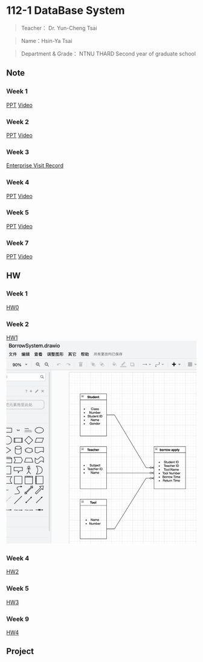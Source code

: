 112-1 DataBase System
=============


>Teacher： Dr. Yun-Cheng Tsai 

>Name：Hsin-Ya Tsai

>Department & Grade： NTNU THARD Second year of graduate school

Note
-------------
### Ｗeek 1
[PPT](https://docs.google.com/presentation/d/1CP0D92DA8Ae8oyIKSquqUuTUpVqwLGT-14T32l9pf5U/edit#slide=id.g2410febba22_0_9)
[Video](https://www.youtube.com/watch?v=idhUbF1req4)
### Ｗeek 2
[PPT](https://docs.google.com/presentation/d/1amn8pDX2Wx4N6ZjzhCGoQFJH4DqaRcQ2DJAdg3hbIrA/edit#slide=id.g23dd2219a46_0_124)
[Video](https://youtu.be/qGaGgdm_YtY?si=BuJ-TQ-b7FKe3HkU)
### Ｗeek 3
[Enterprise Visit Record](https://www.facebook.com/pecu.tsai/posts/10222321136844048)
### Ｗeek 4
[PPT](https://docs.google.com/presentation/d/1053jwkOvLAdeQCDUJKq-c0NwxB3jOqlkiL244y0DPro/edit#slide=id.g23dd2219a46_0_124)
[Video](https://youtu.be/YjItfF4FkIo?si=Hsan9VU2aziBt_GR)
### Ｗeek 5
[PPT](https://docs.google.com/presentation/d/1J0ASP97LgjTQeKqTdm1vRhxh6MGya-C1D-8w7ykUPqE/edit#slide=id.g24f83c41742_0_0)
[Video](https://youtu.be/SkouS0krH98?si=OBXXqnpHeQNnR3lb)
### Ｗeek 7
[PPT](https://docs.google.com/presentation/d/1VGS4z-40x0ZS8baC3PHP4TBLZn3S3YEe9owg4_vIZWc/edit#slide=id.g23dd2219a46_0_124)
[Video](https://youtu.be/ukF48qw2LM8?si=IvolrLRtkAws2189)

HW
-------------
### Ｗeek 1
[HW0](https://youtu.be/QtKSeeiwIiA)
### Ｗeek 2
[HW1](https://youtu.be/gAz-3NpOgYU)
![Error](ERD.png "ERD Diagrams")
### Ｗeek 4
[HW2](https://youtu.be/uFGQFHxbDzg)
### Ｗeek 5
[HW3](https://youtu.be/EkUsSxCOEBw)
### Ｗeek 9
[HW4](https://youtu.be/aHX8LmwzpXg)

Project
-------------
